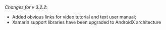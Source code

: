 _Changes for v 3.2.2_:
- Added obvious links for video tutorial and text user manual;
- Xamarin support libraries have been upgraded to AndroidX architecture
